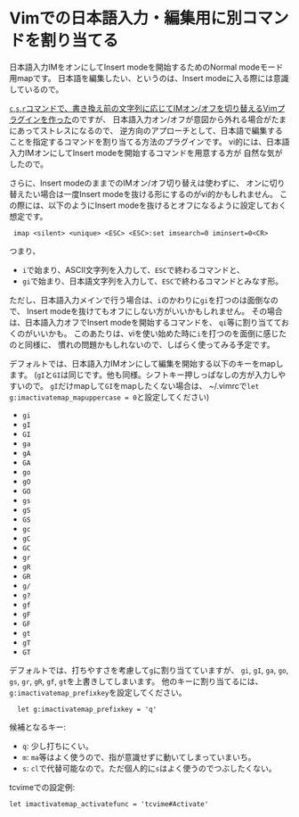 # Vimでの日本語入力・編集用に別コマンドを割り当てる

日本語入力IMをオンにしてInsert modeを開始するためのNormal modeモード用mapです。
日本語を編集したい、というのは、Insert modeに入る際には意識しているので。

[`c`,`s`,`r`コマンドで、書き換え前の文字列に応じてIMオン/オフを切り替えるVimプラグインを作った](http://qiita.com/deton/items/ce21f80265753134e7e9)のですが、
日本語入力オン/オフが意図から外れる場合がたまにあってストレスになるので、
逆方向のアプローチとして、日本語で編集することを指定するコマンドを割り当てる方法のプラグインです。
vi的には、日本語入力IMオンにしてInsert modeを開始するコマンドを用意する方が
自然な気がしたので。

さらに、Insert modeのままでのIMオン/オフ切り替えは使わずに、
オンに切り替えたい場合は一度Insert modeを抜ける形にするのがvi的かもしれません。
この際には、以下のようにInsert modeを抜けるとオフになるように設定しておく想定です。
```
 imap <silent> <unique> <ESC> <ESC>:set imsearch=0 iminsert=0<CR>
```
つまり、
* `i`で始まり、ASCII文字列を入力して、`ESC`で終わるコマンドと、
* `gi`で始まり、日本語文字列を入力して、`ESC`で終わるコマンドとみなす形。

ただし、日本語入力メインで行う場合は、`i`のかわりに`gi`を打つのは面倒なので、
Insert modeを抜けてもオフにしない方がいいかもしれません。
その場合は、日本語入力オフでInsert modeを開始するコマンドを、
`qi`等に割り当てておくのがいいかも。
このあたりは、viを使い始めた時に`i`を打つのを面倒に感じたのと同様に、
慣れの問題かもしれないので、しばらく使ってみる予定です。

デフォルトでは、日本語入力IMオンにして編集を開始する以下のキーをmapします。
(`gI`と`GI`は同じです。他も同様。シフトキー押しっぱなしの方が入力しやすいので。
`gI`だけmapして`GI`をmapしたくない場合は、
~/.vimrcで`let g:imactivatemap_mapuppercase = 0`と設定してください)
* `gi`
* `gI`
* `GI`
* `ga`
* `gA`
* `GA`
* `go`
* `gO`
* `GO`
* `gs`
* `gS`
* `GS`
* `gc`
* `gC`
* `GC`
* `gr`
* `gR`
* `GR`
* `g/`
* `g?`
* `gf`
* `gF`
* `GF`
* `gt`
* `gT`
* `GT`

デフォルトでは、打ちやすさを考慮して`g`に割り当てていますが、
`gi`, `gI`, `ga`, `go`, `gs`, `gr`, `gR`, `gf`, `gt`を上書きしてしまいます。
他のキーに割り当てるには、`g:imactivatemap_prefixkey`を設定してください。
```
  let g:imactivatemap_prefixkey = 'q'
```
候補となるキー:
* `q`: 少し打ちにくい。
* `m`: `ma`等はよく使うので、指が意識せずに動いてしまっていまいち。
* `s`: `cl`で代替可能なので。ただ個人的に`s`はよく使うのでつぶしたくない。

tcvimeでの設定例:
```vim
let imactivatemap_activatefunc = 'tcvime#Activate'
```
